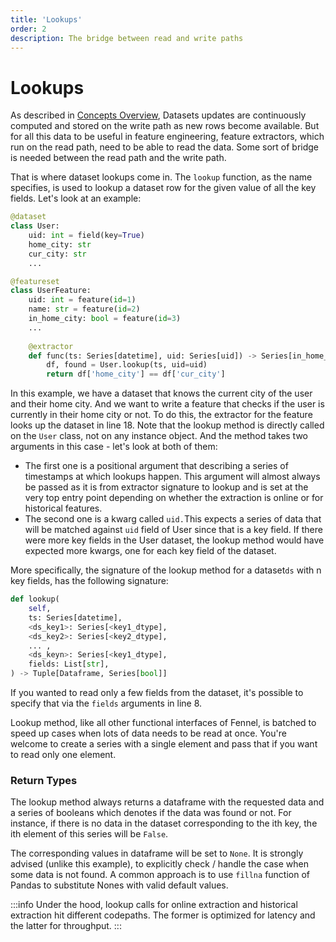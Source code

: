 ```yaml
---
title: 'Lookups'
order: 2
description: The bridge between read and write paths
---
```


# Lookups

As described in [Concepts Overview](../../../overview/concepts/), Datasets updates are continuously computed and stored on the write path as new rows become available. But for all this data to be useful in feature engineering, feature extractors, which run on the read path, need to be able to read the data. Some sort of bridge is needed between the read path and the write path.&#x20;

That is where dataset lookups come in. The `lookup` function, as the name specifies, is used to lookup a dataset row for the given value of all the key fields. Let's look at an example:

```python
@dataset
class User:
    uid: int = field(key=True)
    home_city: str
    cur_city: str
    ...

@featureset
class UserFeature:
    uid: int = feature(id=1)
    name: str = feature(id=2)
    in_home_city: bool = feature(id=3)
    ...
    
    @extractor
    def func(ts: Series[datetime], uid: Series[uid]) -> Series[in_home_city]:
        df, found = User.lookup(ts, uid=uid) 
        return df['home_city'] == df['cur_city']
```

In this example, we have a dataset that knows the current city of the user and their home city. And we want to write a feature that checks if the user is currently in their home city or not. To do this, the extractor for the feature looks up the dataset in line 18. Note that the lookup method is directly called on the `User` class, not on any instance object. And the method takes two arguments in this case - let's look at both of them:

* The first one is a positional argument that describing a series of timestamps at which lookups happen. This argument will almost always be passed as it is from extractor signature to lookup and is set at the very top entry point depending on whether the extraction is online or for historical features.&#x20;
* The second one is a kwarg called `uid.`This expects a series of data that will be matched against `uid` field of User since that is a key field. If there were more key fields in the User dataset, the lookup method would have expected more kwargs, one for each key field of the dataset.

More specifically, the signature of the lookup method for a dataset`ds` with n key fields, has the following signature:

```python
def lookup(
    self, 
    ts: Series[datetime],  
    <ds_key1>: Series[<key1_dtype], 
    <ds_key2>: Series[<key2_dtype],
    ... ,
    <ds_keyn>: Series[<key1_dtype], 
    fields: List[str],
) -> Tuple[Dataframe, Series[bool]]
```

If you wanted to read only a few fields from the dataset, it's possible to specify that via the `fields` arguments in line 8.

Lookup method, like all other functional interfaces of Fennel, is batched to speed up cases when lots of data needs to be read at once. You're welcome to create a series with a single element and pass that if you want to read only one element.

### Return Types

The lookup method always returns a dataframe with the requested data and a series of booleans which denotes if the data was found or not. For instance, if there is no data in the dataset corresponding to the ith key, the ith element of this series will be `False`.&#x20;

The corresponding values in dataframe will be set to `None`. It is strongly advised (unlike this example), to explicitly check / handle the case when some data is not found. A common approach is to use `fillna` function of Pandas to substitute Nones with valid default values.

:::info
Under the hood, lookup calls for online extraction and historical extraction hit different codepaths. The former is optimized for latency and the latter for throughput.
:::

